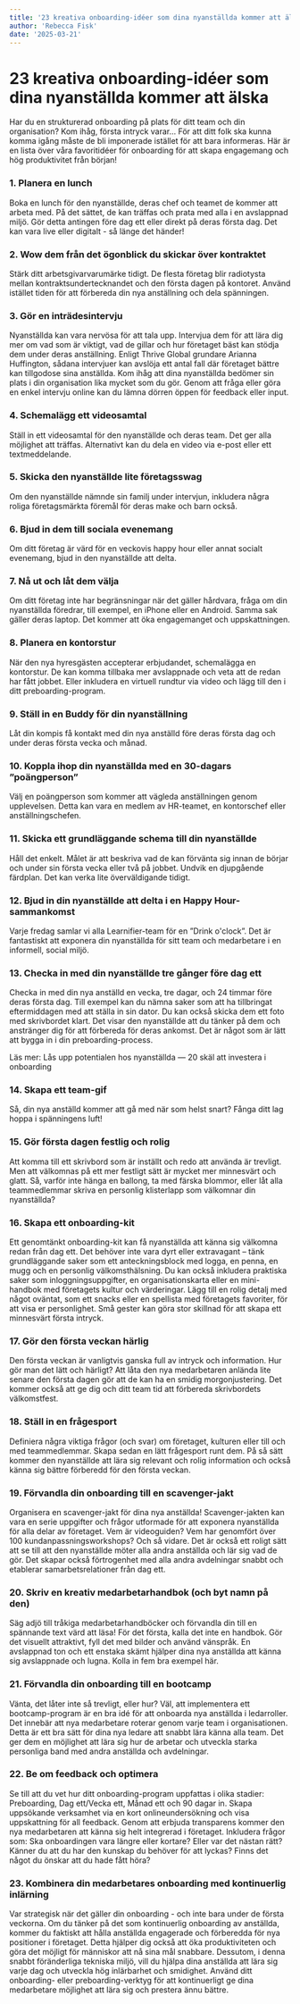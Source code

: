 ```yaml
---
title: '23 kreativa onboarding-idéer som dina nyanställda kommer att älska'
author: 'Rebecca Fisk'
date: '2025-03-21'
---
```


# 23 kreativa onboarding-idéer som dina nyanställda kommer att älska

Har du en strukturerad onboarding på plats för ditt team och din organisation? Kom ihåg, första intryck varar... För att ditt folk ska kunna komma igång måste de bli imponerade istället för att bara informeras. Här är en lista över våra favoritidéer för onboarding för att skapa engagemang och hög produktivitet från början!

### 1. Planera en lunch

Boka en lunch för den nyanställde, deras chef och teamet de kommer att arbeta med. På det sättet, de kan träffas och prata med alla i en avslappnad miljö. Gör detta antingen före dag ett eller direkt på deras första dag. Det kan vara live eller digitalt - så länge det händer!

### 2. Wow dem från det ögonblick du skickar över kontraktet

Stärk ditt arbetsgivarvarumärke tidigt. De flesta företag blir radiotysta mellan kontraktsundertecknandet och den första dagen på kontoret. Använd istället tiden för att förbereda din nya anställning och dela spänningen.

### 3. Gör en inträdesintervju

Nyanställda kan vara nervösa för att tala upp. Intervjua dem för att lära dig mer om vad som är viktigt, vad de gillar och hur företaget bäst kan stödja dem under deras anställning. Enligt Thrive Global grundare Arianna Huffington, sådana intervjuer kan avslöja ett antal fall där företaget bättre kan tillgodose sina anställda. Kom ihåg att dina nyanställda bedömer sin plats i din organisation lika mycket som du gör. Genom att fråga eller göra en enkel intervju online kan du lämna dörren öppen för feedback eller input.

### 4. Schemalägg ett videosamtal

Ställ in ett videosamtal för den nyanställde och deras team. Det ger alla möjlighet att träffas. Alternativt kan du dela en video via e-post eller ett textmeddelande.

### 5. Skicka den nyanställde lite företagsswag

Om den nyanställde nämnde sin familj under intervjun, inkludera några roliga företagsmärkta föremål för deras make och barn också.

### 6. Bjud in dem till sociala evenemang

Om ditt företag är värd för en veckovis happy hour eller annat socialt evenemang, bjud in den nyanställde att delta.

### 7. Nå ut och låt dem välja

Om ditt företag inte har begränsningar när det gäller hårdvara, fråga om din nyanställda föredrar, till exempel, en iPhone eller en Android. Samma sak gäller deras laptop. Det kommer att öka engagemanget och uppskattningen.

### 8. Planera en kontorstur

När den nya hyresgästen accepterar erbjudandet, schemalägga en kontorstur. De kan komma tillbaka mer avslappnade och veta att de redan har fått jobbet. Eller inkludera en virtuell rundtur via video och lägg till den i ditt preboarding-program.

### 9. Ställ in en Buddy för din nyanställning

Låt din kompis få kontakt med din nya anställd före deras första dag och under deras första vecka och månad.

### 10. Koppla ihop din nyanställda med en 30-dagars ”poängperson”

Välj en poängperson som kommer att vägleda anställningen genom upplevelsen. Detta kan vara en medlem av HR-teamet, en kontorschef eller anställningschefen.

### 11. Skicka ett grundläggande schema till din nyanställde

Håll det enkelt. Målet är att beskriva vad de kan förvänta sig innan de börjar och under sin första vecka eller två på jobbet. Undvik en djupgående färdplan. Det kan verka lite överväldigande tidigt.

### 12. Bjud in din nyanställde att delta i en Happy Hour-sammankomst

Varje fredag samlar vi alla Learnifier-team för en ”Drink o'clock”. Det är fantastiskt att exponera din nyanställda för sitt team och medarbetare i en informell, social miljö.

### 13. Checka in med din nyanställde tre gånger före dag ett

Checka in med din nya anställd en vecka, tre dagar, och 24 timmar före deras första dag. Till exempel kan du nämna saker som att ha tillbringat eftermiddagen med att ställa in sin dator. Du kan också skicka dem ett foto med skrivbordet klart. Det visar den nyanställde att du tänker på dem och anstränger dig för att förbereda för deras ankomst. Det är något som är lätt att bygga in i din preboarding-process.

Läs mer: Lås upp potentialen hos nyanställda — 20 skäl att investera i onboarding

### 14. Skapa ett team-gif

Så, din nya anställd kommer att gå med när som helst snart? Fånga ditt lag hoppa i spänningens luft!

### 15. Gör första dagen festlig och rolig

Att komma till ett skrivbord som är inställt och redo att använda är trevligt. Men att välkomnas på ett mer festligt sätt är mycket mer minnesvärt och glatt. Så, varför inte hänga en ballong, ta med färska blommor, eller låt alla teammedlemmar skriva en personlig klisterlapp som välkomnar din nyanställda?

### 16. Skapa ett onboarding-kit

Ett genomtänkt onboarding-kit kan få nyanställda att känna sig välkomna redan från dag ett. Det behöver inte vara dyrt eller extravagant – tänk grundläggande saker som ett anteckningsblock med logga, en penna, en mugg och en personlig välkomsthälsning. Du kan också inkludera praktiska saker som inloggningsuppgifter, en organisationskarta eller en mini-handbok med företagets kultur och värderingar. Lägg till en rolig detalj med något oväntat, som ett snacks eller en spellista med företagets favoriter, för att visa er personlighet. Små gester kan göra stor skillnad för att skapa ett minnesvärt första intryck.

### 17. Gör den första veckan härlig

Den första veckan är vanligtvis ganska full av intryck och information. Hur gör man det lätt och härligt? Att låta den nya medarbetaren anlända lite senare den första dagen gör att de kan ha en smidig morgonjustering. Det kommer också att ge dig och ditt team tid att förbereda skrivbordets välkomstfest.

### 18. Ställ in en frågesport

Definiera några viktiga frågor (och svar) om företaget, kulturen eller till och med teammedlemmar. Skapa sedan en lätt frågesport runt dem. På så sätt kommer den nyanställde att lära sig relevant och rolig information och också känna sig bättre förberedd för den första veckan.

### 19. Förvandla din onboarding till en scavenger-jakt

Organisera en scavenger-jakt för dina nya anställda! Scavenger-jakten kan vara en serie uppgifter och frågor utformade för att exponera nyanställda för alla delar av företaget. Vem är videoguiden? Vem har genomfört över 100 kundanpassningsworkshops? Och så vidare. Det är också ett roligt sätt att se till att den nyanställde möter alla andra anställda och lär sig vad de gör. Det skapar också förtrogenhet med alla andra avdelningar snabbt och etablerar samarbetsrelationer från dag ett.

### 20. Skriv en kreativ medarbetarhandbok (och byt namn på den)

Säg adjö till tråkiga medarbetarhandböcker och förvandla din till en spännande text värd att läsa! För det första, kalla det inte en handbok. Gör det visuellt attraktivt, fyll det med bilder och använd vänspråk. En avslappnad ton och ett enstaka skämt hjälper dina nya anställda att känna sig avslappnade och lugna. Kolla in fem bra exempel här.

### 21. Förvandla din onboarding till en bootcamp

Vänta, det låter inte så trevligt, eller hur? Väl, att implementera ett bootcamp-program är en bra idé för att onboarda nya anställda i ledarroller. Det innebär att nya medarbetare roterar genom varje team i organisationen. Detta är ett bra sätt för dina nya ledare att snabbt lära känna alla team. Det ger dem en möjlighet att lära sig hur de arbetar och utveckla starka personliga band med andra anställda och avdelningar.

### 22. Be om feedback och optimera

Se till att du vet hur ditt onboarding-program uppfattas i olika stadier: Preboarding, Dag ett/Vecka ett, Månad ett och 90 dagar in. Skapa uppsökande verksamhet via en kort onlineundersökning och visa uppskattning för all feedback. Genom att erbjuda transparens kommer den nya medarbetaren att känna sig helt integrerad i företaget. Inkludera frågor som: Ska onboardingen vara längre eller kortare? Eller var det nästan rätt? Känner du att du har den kunskap du behöver för att lyckas? Finns det något du önskar att du hade fått höra?

### 23. Kombinera din medarbetares onboarding med kontinuerlig inlärning

Var strategisk när det gäller din onboarding - och inte bara under de första veckorna. Om du tänker på det som kontinuerlig onboarding av anställda, kommer du faktiskt att hålla anställda engagerade och förberedda för nya positioner i företaget. Detta hjälper dig också att öka produktiviteten och göra det möjligt för människor att nå sina mål snabbare. Dessutom, i denna snabbt föränderliga tekniska miljö, vill du hjälpa dina anställda att lära sig varje dag och utveckla hög inlärbarhet och smidighet. Använd ditt onboarding- eller preboarding-verktyg för att kontinuerligt ge dina medarbetare möjlighet att lära sig och prestera ännu bättre.
